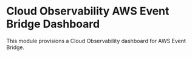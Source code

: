 # Cloud Observability AWS Event Bridge Dashboard

This module provisions a Cloud Observability dashboard for AWS Event Bridge.
